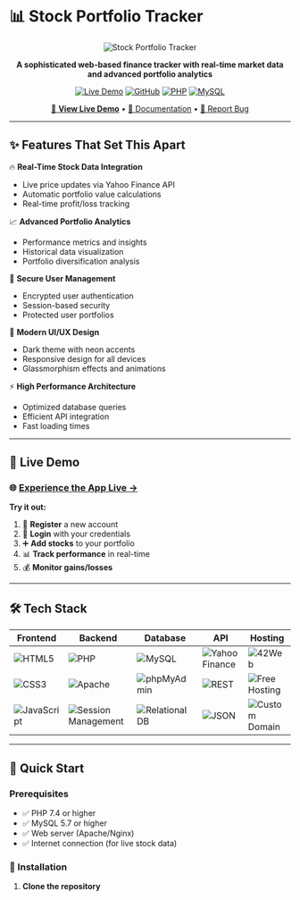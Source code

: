 # 📊 Stock Portfolio Tracker

<div align="center">

![Stock Portfolio Tracker](preview_dashboard.jpg)

**A sophisticated web-based finance tracker with real-time market data and advanced portfolio analytics**

[![Live Demo](https://img.shields.io/badge/🌐_Live_Demo-Visit_Website-blue?style=for-the-badge)](https://jayadityatracker.42web.io)
[![GitHub](https://img.shields.io/badge/⭐_Star_This_Repo-black?style=for-the-badge&logo=github)](https://github.com/jdtrystocode/Stock-Portfolio-Tracker-)
[![PHP](https://img.shields.io/badge/PHP-8.0+-777BB4?style=for-the-badge&logo=php&logoColor=white)](https://php.net)
[![MySQL](https://img.shields.io/badge/MySQL-5.7+-4479A1?style=for-the-badge&logo=mysql&logoColor=white)](https://mysql.com)

[🚀 **View Live Demo**](https://jayadityatracker.42web.io) • [📖 Documentation](#installation) • [🐛 Report Bug](https://github.com/jdtrystocode/Stock-Portfolio-Tracker-/issues)

</div>

---

## ✨ Features That Set This Apart

🔥 **Real-Time Stock Data Integration**
- Live price updates via Yahoo Finance API
- Automatic portfolio value calculations
- Real-time profit/loss tracking

📈 **Advanced Portfolio Analytics** 
- Performance metrics and insights
- Historical data visualization
- Portfolio diversification analysis

🔐 **Secure User Management**
- Encrypted user authentication
- Session-based security
- Protected user portfolios

🎨 **Modern UI/UX Design**
- Dark theme with neon accents
- Responsive design for all devices
- Glassmorphism effects and animations

⚡ **High Performance Architecture**
- Optimized database queries
- Efficient API integration
- Fast loading times

---

## 🎯 Live Demo

### 🌐 **[Experience the App Live →](https://jayadityatracker.42web.io)**

**Try it out:**
1. 📝 **Register** a new account
2. 🔑 **Login** with your credentials  
3. ➕ **Add stocks** to your portfolio
4. 📊 **Track performance** in real-time
5. 💰 **Monitor gains/losses**

---

## 🛠️ Tech Stack

<div align="center">

| Frontend | Backend | Database | API | Hosting |
|----------|---------|----------|-----|---------|
| ![HTML5](https://img.shields.io/badge/HTML5-E34F26?style=flat-square&logo=html5&logoColor=white) | ![PHP](https://img.shields.io/badge/PHP-777BB4?style=flat-square&logo=php&logoColor=white) | ![MySQL](https://img.shields.io/badge/MySQL-4479A1?style=flat-square&logo=mysql&logoColor=white) | ![Yahoo Finance](https://img.shields.io/badge/Yahoo_Finance_API-720E9E?style=flat-square) | ![42Web](https://img.shields.io/badge/42Web.io-00D4AA?style=flat-square) |
| ![CSS3](https://img.shields.io/badge/CSS3-1572B6?style=flat-square&logo=css3&logoColor=white) | ![Apache](https://img.shields.io/badge/Apache-D22128?style=flat-square&logo=apache&logoColor=white) | ![phpMyAdmin](https://img.shields.io/badge/phpMyAdmin-6C78AF?style=flat-square&logo=phpmyadmin&logoColor=white) | ![REST](https://img.shields.io/badge/REST_API-02569B?style=flat-square&logo=http&logoColor=white) | ![Free Hosting](https://img.shields.io/badge/Free_Tier-00C851?style=flat-square) |
| ![JavaScript](https://img.shields.io/badge/JavaScript-F7DF1E?style=flat-square&logo=javascript&logoColor=black) | ![Session Management](https://img.shields.io/badge/Session_Auth-FF6B6B?style=flat-square) | ![Relational DB](https://img.shields.io/badge/Relational_Design-4285F4?style=flat-square) | ![JSON](https://img.shields.io/badge/JSON-000000?style=flat-square&logo=json&logoColor=white) | ![Custom Domain](https://img.shields.io/badge/Custom_Domain-FF9500?style=flat-square) |

</div>

---

## 🚀 Quick Start

### Prerequisites
- ✅ PHP 7.4 or higher
- ✅ MySQL 5.7 or higher  
- ✅ Web server (Apache/Nginx)
- ✅ Internet connection (for live stock data)

### 🔧 Installation

1. **Clone the repository**
